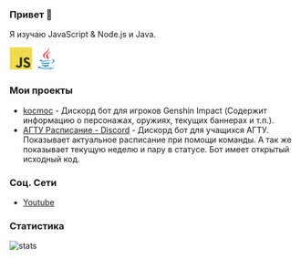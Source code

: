 ### Привет 👋

Я изучаю JavaScript & Node.js и Java.

<img height="40" src="https://raw.githubusercontent.com/devicons/devicon/master/icons/javascript/javascript-original.svg"> <img height="40" src="https://raw.githubusercontent.com/devicons/devicon/master/icons/java/java-original.svg">

### Мои проекты

* [kocmoc](https://discord.com/api/oauth2/authorize?client_id=1036605865760915476&permissions=274878286912&scope=applications.commands%20bot) - Дискорд бот для игроков Genshin Impact (Содержит информацию о персонажах, оружиях, текущих баннерах и т.п.).
* [АГТУ Расписание - Discord](https://github.com/notweuz/astu-timetable-discord) - Дискорд бот для учащихся АГТУ. Показывает актуальное расписание при помощи команды. А так же показывает текущую неделю и пару в статусе. Бот имеет открытый исходный код.

### Соц. Сети

* [Youtube](https://www.youtube.com/c/notweuz)

### Статистика

![stats](https://github-readme-stats.vercel.app/api?username=notweuz)
